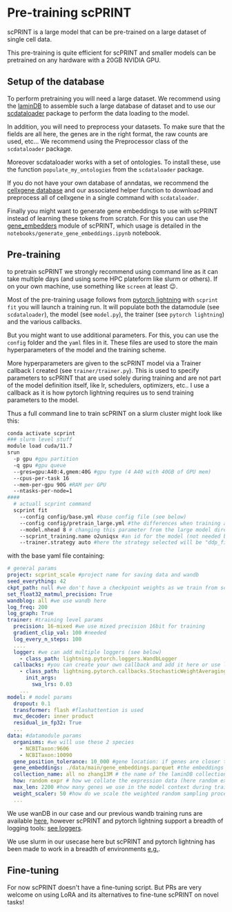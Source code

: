# Pre-training scPRINT

scPRINT is a large model that can be pre-trained on a large dataset of single cell data.

This pre-training is quite efficient for scPRINT and smaller models can be pretrained on any hardware with a 20GB NVIDIA GPU.

## Setup of the database

To perform pretraining you will need a large dataset. We recommend using the [laminDB](https://lamin.ai) to assemble such a large database of dataset and to use our [scdataloader](https://github.com/jkobject/scDataLoader) package to perform the data loading to the model.

In addition, you will need to preprocess your datasets. To make sure that the fields are all here, the genes are in the right format, the raw counts are used, etc... We recommend using the Preprocessor class of the `scdataloader` package.

Moreover scdataloader works with a set of ontologies. To install these, use the function `populate_my_ontologies` from the `scdataloader` package.

If you do not have your own database of anndatas, we recommend the [cellxgene database](https://cellxgene.cziscience.com/) and our associated helper function to download and preprocess all of cellxgene in a single command with `scdataloader`.

Finally you might want to generate gene embeddings to use with scPRINT instead of learning these tokens from scratch. For this you can use the [gene_embedders](embedder.md) module of scPRINT, which usage is detailed in the `notebooks/generate_gene_embeddings.ipynb` notebook.

## Pre-training

to pretrain scPRINT we strongly recommend using command line as it can take multiple days (and using some HPC plateform like slurm or others). If on your own machine, use something like `screen` at least 😉.

Most of the pre-training usage follows from [pytorch lightning](https://lightning.ai/docs/pytorch/stable/levels/intermediate.html) with `scprint fit` you will launch a training run. It will populate both the datamodule (see `scdataloader`), the model (see `model.py`), the trainer (see `pytorch lightning`) and the various callbacks.

But you might want to use additional parameters. For this, you can use the `config` folder and the `yaml` files in it. These files are used to store the main hyperparameters of the model and the training scheme.

More hyperparameters are given to the scPRINT model via a Trainer callback I created (see `trainer/trainer.py`). This is used to specify parameters to scPRINT that are used solely during training and are not part of the model definition itself, like lr, schedulers, optimizers, etc.. I use a callback as it is how pytorch lightning requires us to send training parameters to the model.

Thus a full command line to train scPRINT on a slurm cluster might look like this:

```bash
conda activate scprint
### slurm level stuff
module load cuda/11.7
srun 
  -p gpu #gpu partition
  -q gpu #gpu queue
  --gres=gpu:A40:4,gmem:40G #gpu type (4 A40 with 40GB of GPU mem)
  --cpus-per-task 16
  --mem-per-gpu 90G #RAM per GPU
  --ntasks-per-node=1 
####
  # actuall scprint command
  scprint fit 
    --config config/base.yml #base config file (see below)
    --config config/pretrain_large.yml #the differences when training a large model
    --model.nhead 8 # changing this parameter from the large model directly in command line (cannot do 4 heads of 128dim with A40 GPUs...)
    --scprint_training.name o2uniqsx #an id for the model (not needed but useful)
    --trainer.strategy auto #here the strategy selected will be "ddp_find_unused_parameters_true"
```

with the base yaml file containing:

```yaml
# general params
project: scprint_scale #project name for saving data and wandb
seed_everything: 42
ckpt_path: null #we don't have a checkpoint weights as we train from scratch
set_float32_matmul_precision: True
wandblog: all #we use wandb here
log_freq: 200
log_graph: True
trainer: #training level params
  precision: 16-mixed #we use mixed precision 16bit for training
  gradient_clip_val: 100 #needed
  log_every_n_steps: 100
  ....
  logger: #we can add multiple loggers (see below)
    - class_path: lightning.pytorch.loggers.WandbLogger
  callbacks: #you can create your own callback and add it here or use lightning's callbacks
    - class_path: lightning.pytorch.callbacks.StochasticWeightAveraging
      init_args:
        swa_lrs: 0.03
    ...
model: # model params
  dropout: 0.1
  transformer: flash #flashattention is used
  mvc_decoder: inner product
  residual_in_fp32: True
  ...
data: #datamodule params
  organisms: #we will use these 2 species
    - NCBITaxon:9606
    - NCBITaxon:10090
  gene_position_tolerance: 10_000 #gene location: if genes are closer than 10kb, they are considered as the same location
  gene_embeddings: ./data/main/gene_embeddings.parquet #the embeddings of genes (see above  )
  collection_name: all no zhang13M # the name of the laminDB collection we will use
  how: random expr # how we collate the expression data (here random expressed genes)
  max_len: 2200 #how many genes we use in the model context during training
  weight_scaler: 50 #how do we scale the weighted random sampling procedure (see our manuscript)
  ...
```

We use wanDB in our case and our previous wandb training runs are available [here](https://wandb.ai/ml4ig/scprint_scale/reports/scPRINT-trainings--Vmlldzo4ODIxMjgx?accessToken=80metwx7b08hhourotpskdyaxiflq700xzmzymr6scvkp69agybt79l341tv68hp), however scPRINT and pytorch lightning support a breadth of logging tools: [see loggers](https://lightning.ai/docs/pytorch/stable/api_references.html#loggers).

We use slurm in our usecase here but scPRINT and pytorch lightning has been made to work in a breadth of environments [e.g.](https://lightning.ai/docs/pytorch/stable/levels/intermediate_level_7.html).

## Fine-tuning

For now scPRINT doesn't have a fine-tuning script. But PRs are very welcome on using LoRA and its alternatives to fine-tune scPRINT on novel tasks!